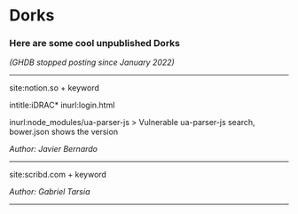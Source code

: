 # Dorks
### Here are some cool unpublished Dorks 
*(GHDB stopped posting since January 2022)*

------------------------------------------------------------------------------

site:notion.so + keyword

intitle:iDRAC* inurl:login.html

inurl:node_modules/ua-parser-js   > Vulnerable ua-parser-js search, bower.json shows the version

*Author: Javier Bernardo*

------------------------------------------------------------------------------

site:scribd.com + keyword

*Author: Gabriel Tarsia*

------------------------------------------------------------------------------

